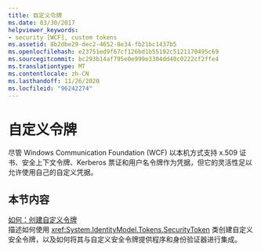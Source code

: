 ```yaml
---
title: 自定义令牌
ms.date: 03/30/2017
helpviewer_keywords:
- security [WCF], custom tokens
ms.assetid: 8b2dbe29-dec2-4652-8e34-fb21bc1437b5
ms.openlocfilehash: e23751ed9f67cf126bd1b55192c5121170495c69
ms.sourcegitcommit: bc293b14af795e0e999e3304dd40c0222cf2ffe4
ms.translationtype: MT
ms.contentlocale: zh-CN
ms.lasthandoff: 11/26/2020
ms.locfileid: "96242274"
---
```

# <a name="custom-tokens"></a>自定义令牌

尽管 Windows Communication Foundation (WCF) 以本机方式支持 x.509 证书、安全上下文令牌、Kerberos 票证和用户名令牌作为凭据，但它的灵活性足以允许使用自己的自定义凭据。  
  
## <a name="in-this-section"></a>本节内容  

 [如何：创建自定义令牌](how-to-create-a-custom-token.md)  
 描述如何使用 <xref:System.IdentityModel.Tokens.SecurityToken> 类创建自定义安全令牌，以及如何将其与自定义安全令牌提供程序和身份验证器进行集成。
